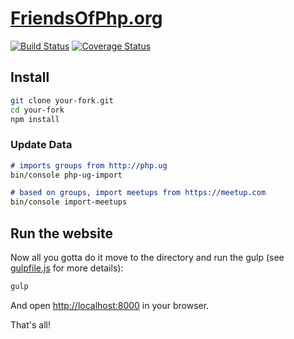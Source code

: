 # [FriendsOfPhp.org](https://www.friendsofphp.org)

[![Build Status](https://img.shields.io/travis/TomasVotruba/friendsofphp.org/master.svg?style=flat-square)](https://travis-ci.org/TomasVotruba/friendsofphp.org)
[![Coverage Status](https://img.shields.io/coveralls/TomasVotruba/friendsofphp.org/master.svg?style=flat-square)](https://coveralls.io/github/TomasVotruba/friendsofphp.org?branch=master)

## Install

```sh
git clone your-fork.git
cd your-fork
npm install
```

### Update Data

```markdown
# imports groups from http://php.ug
bin/console php-ug-import

# based on groups, import meetups from https://meetup.com
bin/console import-meetups
```

## Run the website

Now all you gotta do it move to the directory and run the gulp (see [gulpfile.js](/gulpfile.js) for more details):

```sh
gulp
```

And open [http://localhost:8000](localhost:8000) in your browser.

That's all!

<!--
## Work Notes

do you want to add a meetup? let me know :)

no programming content, just link to existing contente! -> slack =)
brands


# how to spread?)

- go to meetup personally
- spread connections, come to visit us
- add train trips and a price, or a plane
- or place to sleep - přijeďte do prahy, ubytuju vás :) jít příkladem

- integrovat developeow?
- get a job, connect on meetup in another country
-->
